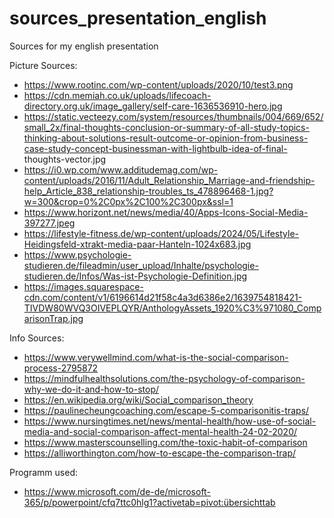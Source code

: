 # sources_presentation_english
Sources for my english presentation

Picture Sources:
* https://www.rootinc.com/wp-content/uploads/2020/10/test3.png
* https://cdn.memiah.co.uk/uploads/lifecoach-directory.org.uk/image_gallery/self-care-1636536910-hero.jpg
* https://static.vecteezy.com/system/resources/thumbnails/004/669/652/small_2x/final-thoughts-conclusion-or-summary-of-all-study-topics-thinking-about-solutions-result-outcome-or-opinion-from-business-case-study-concept-businessman-with-lightbulb-idea-of-final- 
  thoughts-vector.jpg
* https://i0.wp.com/www.additudemag.com/wp-content/uploads/2016/11/Adult_Relationship_Marriage-and-friendship-help_Article_838_relationship-troubles_ts_478896468-1.jpg?w=300&crop=0%2C0px%2C100%2C300px&ssl=1
* https://www.horizont.net/news/media/40/Apps-Icons-Social-Media-397277.jpeg
* https://lifestyle-fitness.de/wp-content/uploads/2024/05/Lifestyle-Heidingsfeld-xtrakt-media-paar-Hanteln-1024x683.jpg
* https://www.psychologie-studieren.de/fileadmin/user_upload/Inhalte/psychologie-studieren.de/Infos/Was-ist-Psychologie-Definition.jpg
* https://images.squarespace-cdn.com/content/v1/6196614d21f58c4a3d6386e2/1639754818421-TIVDW80WVQ3OIVEPLQYR/AnthologyAssets_1920%C3%971080_ComparisonTrap.jpg

Info Sources: 
* https://www.verywellmind.com/what-is-the-social-comparison-process-2795872
* https://mindfulhealthsolutions.com/the-psychology-of-comparison-why-we-do-it-and-how-to-stop/
* https://en.wikipedia.org/wiki/Social_comparison_theory
* https://paulinecheungcoaching.com/escape-5-comparisonitis-traps/
* https://www.nursingtimes.net/news/mental-health/how-use-of-social-media-and-social-comparison-affect-mental-health-24-02-2020/
* https://www.masterscounselling.com/the-toxic-habit-of-comparison
* https://alliworthington.com/how-to-escape-the-comparison-trap/

Programm used:
* https://www.microsoft.com/de-de/microsoft-365/p/powerpoint/cfq7ttc0hlg1?activetab=pivot:übersichttab
